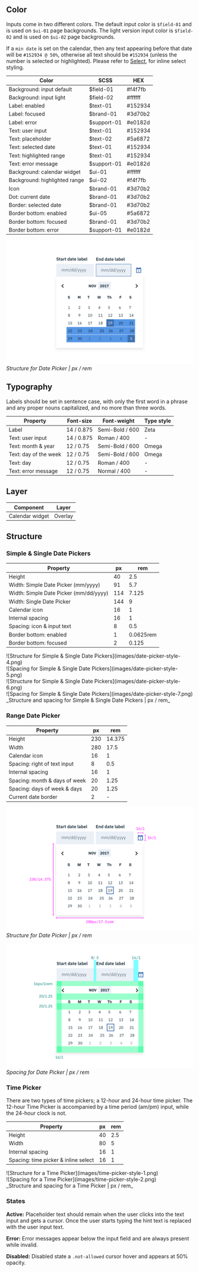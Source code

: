 ## Color

 Inputs come in two different colors. The default input color is `$field-01` and is used on `$ui-01` page backgrounds. The light version input color is `$field-02` and is used on `$ui-02` page backgrounds.

If a `min date` is set on the calendar, then any text appearing before that date will be `#152934 @ 50%`, otherwise all text should be `#152934` (unless the number is selected or highlighted). Please refer to [Select](/components/select), for inline select styling.

| Color                    | SCSS       | HEX       |
|--------------------------|------------|-----------|
| Background: input default | $field-01     | #f4f7fb |
| Background: input light  | $field-02     | #ffffff |
| Label: enabled           | $text-01   | #152934   |
| Label: focused           | $brand-01  | #3d70b2   |
| Label: error             | $support-01 | #e0182d |
| Text: user input         | $text-01   | #152934   |
| Text: placeholder        | $text-02   | #5a6872   |
| Text: selected date      | $text-01    | #152934   |
| Text: highlighted range  | $text-01   | #152934   |
| Text: error message      | $support-01        | #e0182d   |
| Background: calendar widget | $ui-01     | #ffffff   |
| Background: highlighted range | $ui-02  | #f4f7fb   |
| Icon                     | $brand-01  | #3d70b2   |
| Dot: current date     | $brand-01  | #3d70b2   |
| Border: selected date | $brand-01  | #3d70b2   |
| Border bottom: enabled | $ui-05 | #5a6872 |
| Border bottom: focused | $brand-01 | #3d70b2 |
| Border bottom: error | $support-01 | #e0182d |

![Example of a Date Picker](images/date-picker-style-1.png)
_Structure for Date Picker | px / rem_



## Typography
Labels should be set in sentence case, with only the first word in a phrase and any proper nouns capitalized, and no more than three words.

| Property         | Font-size       | Font-weight  | Type style |
|------------------|-----------------|--------------|----|
| Label            | 14 / 0.875      | Semi-Bold / 600   | Zeta |
| Text: user input  | 14 / 0.875     | Roman / 400  | - |
| Text: month & year | 12 / 0.75     | Semi-Bold / 600  | Omega |
| Text: day of the week | 12 / 0.75  | Semi-Bold / 600   | Omega |
| Text: day        | 12 / 0.75       | Roman / 400  | - |
| Text: error message | 12 / 0.75 | Normal / 400 | - |


## Layer
| Component                     | Layer    |
|-------------------------------|----------|
| Calendar widget               | Overlay  |


## Structure

### Simple & Single Date Pickers

| Property                     | px  | rem    |
|------------------------------|-----|--------|
| Height                       | 40  | 2.5    |
| Width: Simple Date Picker (mm/yyyy) | 91 | 5.7   |
| Width: Simple Date Picker (mm/dd/yyyy) | 114 | 7.125  |
| Width: Single Date Picker    | 144 | 9      |
| Calendar icon                | 16  | 1      |
| Internal spacing             | 16  | 1      |
| Spacing: icon & input text   | 8  | 0.5|
| Border bottom: enabled | 1 | 0.0625rem |
| Border bottom: focused | 2 | 0.125 |

<div data-insert-component="ImageGrid">
  <div>
    ![Structure for Simple & Single Date Pickers](images/date-picker-style-4.png)
  </div>
  <div>
    ![Spacing for Simple & Single Date Pickers](images/date-picker-style-5.png)
  </div>
  <div>
    ![Structure for Simple & Single Date Pickers](images/date-picker-style-6.png)
  </div>
  <div>
    ![Spacing for Simple & Single Date Pickers](images/date-picker-style-7.png)
  </div>
</div>
_Structure and spacing for Simple & Single Date Pickers | px / rem_


### Range Date Picker

| Property                     | px  | rem    |
|------------------------------|-----|--------|
| Height                       | 230 | 14.375 |
| Width                        | 280 | 17.5   |
| Calendar icon                | 16  | 1      |
| Spacing: right of text input | 8   | 0.5    |
| Internal spacing             | 16  | 1      |
| Spacing: month & days of week| 20  | 1.25   |
| Spacing: days of week & days | 20  | 1.25   |
| Current date border          | 2   | -      |


![Structure for Date Picker](images/date-picker-style-2.png)
_Structure for Date Picker | px / rem_

![Spacing for Date Picker](images/date-picker-style-3.png)
_Spacing for Date Picker | px / rem_

### Time Picker
There are two types of time pickers; a 12-hour and 24-hour time picker. The 12-hour Time Picker is accompanied by a time period (am/pm) input, while the 24-hour clock is not.

| Property                     | px  | rem   |
|------------------------------|-----|-------|
| Height                       | 40  | 2.5   |
| Width                        | 80  | 5     |
| Internal spacing             | 16  | 1     |
| Spacing: time picker & inline select | 16  | 1  |



<div data-insert-component="ImageGrid">
  <div>
    ![Structure for a Time Picker](images/time-picker-style-1.png)
  </div>
  <div>
    ![Spacing for a Time Picker](images/time-picker-style-2.png)
  </div>
</div>
_Structure and spacing for a Time Picker | px / rem_

### States

**Active:** Placeholder text should remain when the user clicks into the text input and gets a cursor. Once the user starts typing the hint text is replaced with the user input text.

**Error:** Error messages appear below the input field and are always present while invalid.

**Disabled:** Disabled state a `.not-allowed` cursor hover and appears at 50% opacity.
